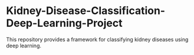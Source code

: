 # Kidney-Disease-Classification-Deep-Learning-Project
This repository provides a framework for classifying kidney diseases using deep learning.
